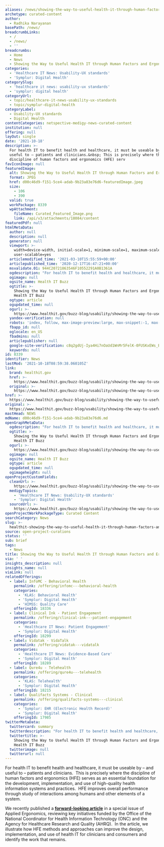 ```yaml
---
aliases: /news/showing-the-way-to-useful-health-it-through-human-factors-and-ergonomics
archetype: curated-content
author:
  - Radhika Narayanan
basePath: /news/
breadcrumbLinks:
  - /
  - /news/
  - ''
breadcrumbs:
  - Home
  - News
  - Showing the Way to Useful Health IT through Human Factors and Ergonomics
categories:
  - 'Healthcare IT News: Usability-UX standards'
  - 'Symplur: Digital Health'
categorySlug:
  - 'healthcare it news: usability-ux standards'
  - 'symplur: digital health'
categoryUrl:
  - topic/healthcare-it-news-usability-ux-standards
  - topic/symplur-digital-health
categoryLabel:
  - Usability-UX standards
  - Digital Health
contentCategories: netspective-medigy-news-curated-content
institution: null
offering: null
layOut: single
date: '2021-10-18'
description: >-
  For health IT to benefit health and healthcare, it must be useable by – and
  useful to – patients and clinicians.&nbsp; This is precisely where the
  discipline of human factors and ergonomics (HFE) serv
favIconImage: null
featuredImage:
  alt: Showing the Way to Useful Health IT through Human Factors and Ergonomics
  format: JPEG
  href: d00c46d9-f151-5ce4-adab-9b23a83e76d6-featuredImage.jpeg
  size:
    - 106
    - 390
  valid: true
  workPackage: 8339
  wpAttachment:
    fileName: Curated_Featured_Image.png
    link: /api/v3/attachments/18084/content
featuredPdf: null
htmlMetaData:
  author: null
  description: null
  generator: null
  viewport: >-
    width=device-width, initial-scale=1, minimum-scale=1, maximum-scale=2,
    user-scalable=yes
  articlemodified_time: '2021-03-10T15:55:59+00:00'
  articlepublished_time: '2020-12-17T16:47:21+00:00'
  msvalidate.01: 944C20721863546F10552291A0B1361A
  ogdescription: "For health IT to benefit health and healthcare, it must be useable by – and useful to – patients and clinicians.\_ This is precisely where the discipline of human factors and ergonomics (HFE) serves as an essential foundation for the development, implementation, and use of high-quality health information systems and practices.\_ HFE improves overall performance through study of interactions among humans and other elements of a system. We recently published a forward-looking article in a special issue of Applied Ergonomics,"
  ogimage: null
  ogsite_name: Health IT Buzz
  ogtitle: >-
    Showing the Way to Useful Health IT through Human Factors and Ergonomics -
    Health IT Buzz
  ogtype: article
  ogupdated_time: null
  ogurl: >-
    https://www.healthit.gov/buzz-blog/usability/showing-the-way-to-useful-health-it-through-human-factors-and-ergonomics
  yandex-verification: null
  robots: 'index, follow, max-image-preview:large, max-snippet:-1, max-video-preview:-1'
  fbapp_id: null
  oglocale: en_US
  fbadmins: null
  articlepublisher: null
  google-site-verification: c8q2gdUj-Iya4Hi7nOaUd1WnMr5FelK-0FUSKxEWs_E
  keywords: null
id: 8339
identifier: News
lastMod: '2021-10-18T08:59:38.060105Z'
link:
  brand: healthit.gov
  href: >-
    https://www.healthit.gov/buzz-blog/usability/showing-the-way-to-useful-health-it-through-human-factors-and-ergonomics
  original: >-
    https://www.healthit.gov/buzz-blog/usability/showing-the-way-to-useful-health-it-through-human-factors-and-ergonomics
href: >-
  https://www.healthit.gov/buzz-blog/usability/showing-the-way-to-useful-health-it-through-human-factors-and-ergonomics
original: >-
  https://www.healthit.gov/buzz-blog/usability/showing-the-way-to-useful-health-it-through-human-factors-and-ergonomics
mastHead: NEWS
mdName: d00c46d9-f151-5ce4-adab-9b23a83e76d6.md
openGraphMetaData:
  ogdescription: "For health IT to benefit health and healthcare, it must be useable by – and useful to – patients and clinicians.\_ This is precisely where the discipline of human factors and ergonomics (HFE) serves as an essential foundation for the development, implementation, and use of high-quality health information systems and practices.\_ HFE improves overall performance through study of interactions among humans and other elements of a system. We recently published a forward-looking article in a special issue of Applied Ergonomics,"
  ogtitle: >-
    Showing the Way to Useful Health IT through Human Factors and Ergonomics -
    Health IT Buzz
  ogurl: >-
    https://www.healthit.gov/buzz-blog/usability/showing-the-way-to-useful-health-it-through-human-factors-and-ergonomics
  ogimage: null
  ogsite_name: Health IT Buzz
  ogtype: article
  ogupdated_time: null
  ogimageheight: null
openProjectCustomFields:
  cleanUrl: >-
    https://www.healthit.gov/buzz-blog/usability/showing-the-way-to-useful-health-it-through-human-factors-and-ergonomics
  medigyTopics:
    - 'Healthcare IT News: Usability-UX standards'
    - 'Symplur: Digital Health'
  sourceUrl: >-
    https://www.healthit.gov/buzz-blog/usability/showing-the-way-to-useful-health-it-through-human-factors-and-ergonomics
openProjectWorkPackageType: Curated Content
searchCategory: News
slug: >-
  healthit-showing-the-way-to-useful-health-it-through-human-factors-and-ergonomics
source: open-project-curations
status: ''
sub: brief
tags:
  - News
title: Showing the Way to Useful Health IT through Human Factors and Ergonomics
via: ' '
insights_description: null
insights_name: null
viaLink: null
relatedOfferings:
  - label: InfoMC - Behavioral Health
    permalink: /offering/infomc---behavioral-health
    categories:
      - 'KLAS: Behavioral Health'
      - 'Symplur: Digital Health'
      - 'HIMSS: Quality Care'
    offeringId: 18336
  - label: Clinical Ink - Patient Engagement
    permalink: /offering/clinical-ink---patient-engagement
    categories:
      - 'Healthcare IT News: Patient Engagement'
      - 'Symplur: Digital Health'
    offeringId: 18299
  - label: Vidatak - VidaTalk
    permalink: /offering/vidatak---vidatalk
    categories:
      - 'Healthcare IT News: Evidence-Based Care'
      - 'Symplur: Digital Health'
    offeringId: 18289
  - label: Qure4u - Telehealth
    permalink: /offering/qure4u---telehealth
    categories:
      - 'KLAS: Telehealth'
      - 'Symplur: Digital Health'
    offeringId: 18215
  - label: Qualifacts Systems - Clinical
    permalink: /offering/qualifacts-systems---clinical
    categories:
      - 'Symplur: EHR (Electronic Health Record)'
      - 'Symplur: Digital Health'
    offeringId: 17985
twitterMetaData:
  twittercard: summary
  twitterdescription: "For health IT to benefit health and healthcare, it must be useable by – and useful to – patients and clinicians.\_ This is precisely where the discipline of human factors and ergonomics (HFE) serves as an essential foundation for the development, implementation, and use of high-quality health information systems and practices.\_ HFE improves overall performance through study of interactions among humans and other elements of a system. We recently published a forward-looking article in a special issue of Applied Ergonomics,"
  twittertitle: >-
    Showing the Way to Useful Health IT through Human Factors and Ergonomics -
    Health IT Buzz
  twitterimage: null
  twitterurl: null
---
```

<p>For health IT to benefit health and healthcare, it must be useable by – and useful to – patients and clinicians.&nbsp; This is precisely where the discipline of human factors and ergonomics (HFE) serves as an essential foundation for the development, implementation, and use of high-quality health information systems and practices.&nbsp; HFE improves overall performance through study of interactions among humans and other elements of a system.</p><p>We recently published a <a href="https://pubmed.ncbi.nlm.nih.gov/32342896/"><strong>forward-looking article</strong></a> in a special issue of Applied Ergonomics<i>, </i>reviewing key initiatives funded by the Office of the National Coordinator for Health Information Technology (ONC) and the Agency for Healthcare Research and Quality (AHRQ).&nbsp; In the article, we illustrate how HFE methods and approaches can improve the design, implementation, and use of health IT for clinicians and consumers and identify the work that remains.</p>